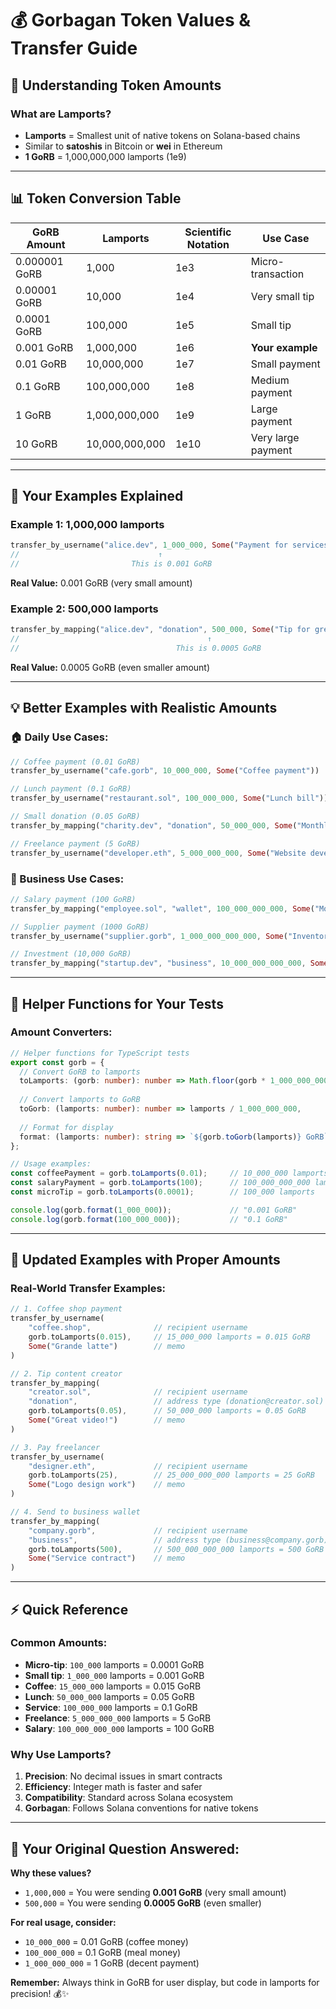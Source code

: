 # 💰 Gorbagan Token Values & Transfer Guide

## 🔢 Understanding Token Amounts

### **What are Lamports?**
- **Lamports** = Smallest unit of native tokens on Solana-based chains
- Similar to **satoshis** in Bitcoin or **wei** in Ethereum
- **1 GoRB** = 1,000,000,000 lamports (1e9)

---

## 📊 **Token Conversion Table**

| **GoRB Amount** | **Lamports** | **Scientific Notation** | **Use Case** |
|-----------------|--------------|------------------------|--------------|
| 0.000001 GoRB | 1,000 | 1e3 | Micro-transaction |
| 0.00001 GoRB | 10,000 | 1e4 | Very small tip |
| 0.0001 GoRB | 100,000 | 1e5 | Small tip |
| 0.001 GoRB | 1,000,000 | 1e6 | **Your example** |
| 0.01 GoRB | 10,000,000 | 1e7 | Small payment |
| 0.1 GoRB | 100,000,000 | 1e8 | Medium payment |
| 1 GoRB | 1,000,000,000 | 1e9 | Large payment |
| 10 GoRB | 10,000,000,000 | 1e10 | Very large payment |

---

## 🎯 **Your Examples Explained**

### **Example 1: 1,000,000 lamports**
```rust
transfer_by_username("alice.dev", 1_000_000, Some("Payment for services"))
//                               ↑ 
//                         This is 0.001 GoRB
```

**Real Value:** 0.001 GoRB (very small amount)

### **Example 2: 500,000 lamports**
```rust
transfer_by_mapping("alice.dev", "donation", 500_000, Some("Tip for great work"))
//                                          ↑
//                                   This is 0.0005 GoRB
```

**Real Value:** 0.0005 GoRB (even smaller amount)

---

## 💡 **Better Examples with Realistic Amounts**

### **🏠 Daily Use Cases:**

```rust
// Coffee payment (0.01 GoRB)
transfer_by_username("cafe.gorb", 10_000_000, Some("Coffee payment"))

// Lunch payment (0.1 GoRB)  
transfer_by_username("restaurant.sol", 100_000_000, Some("Lunch bill"))

// Small donation (0.05 GoRB)
transfer_by_mapping("charity.dev", "donation", 50_000_000, Some("Monthly donation"))

// Freelance payment (5 GoRB)
transfer_by_username("developer.eth", 5_000_000_000, Some("Website development"))
```

### **💼 Business Use Cases:**

```rust
// Salary payment (100 GoRB)
transfer_by_mapping("employee.sol", "wallet", 100_000_000_000, Some("Monthly salary"))

// Supplier payment (1000 GoRB)
transfer_by_username("supplier.gorb", 1_000_000_000_000, Some("Inventory purchase"))

// Investment (10,000 GoRB)
transfer_by_mapping("startup.dev", "business", 10_000_000_000_000, Some("Series A investment"))
```

---

## 🔧 **Helper Functions for Your Tests**

### **Amount Converters:**

```typescript
// Helper functions for TypeScript tests
export const gorb = {
  // Convert GoRB to lamports
  toLamports: (gorb: number): number => Math.floor(gorb * 1_000_000_000),
  
  // Convert lamports to GoRB
  toGorb: (lamports: number): number => lamports / 1_000_000_000,
  
  // Format for display
  format: (lamports: number): string => `${gorb.toGorb(lamports)} GoRB`,
};

// Usage examples:
const coffeePayment = gorb.toLamports(0.01);     // 10_000_000 lamports
const salaryPayment = gorb.toLamports(100);      // 100_000_000_000 lamports
const microTip = gorb.toLamports(0.0001);        // 100_000 lamports

console.log(gorb.format(1_000_000));             // "0.001 GoRB"
console.log(gorb.format(100_000_000));           // "0.1 GoRB"
```

---

## 🎪 **Updated Examples with Proper Amounts**

### **Real-World Transfer Examples:**

```rust
// 1. Coffee shop payment
transfer_by_username(
    "coffee.shop",              // recipient username
    gorb.toLamports(0.015),     // 15_000_000 lamports = 0.015 GoRB
    Some("Grande latte")        // memo
)

// 2. Tip content creator
transfer_by_mapping(
    "creator.sol",              // recipient username
    "donation",                 // address type (donation@creator.sol)
    gorb.toLamports(0.05),      // 50_000_000 lamports = 0.05 GoRB
    Some("Great video!")        // memo
)

// 3. Pay freelancer
transfer_by_username(
    "designer.eth",             // recipient username
    gorb.toLamports(25),        // 25_000_000_000 lamports = 25 GoRB
    Some("Logo design work")    // memo
)

// 4. Send to business wallet
transfer_by_mapping(
    "company.gorb",             // recipient username
    "business",                 // address type (business@company.gorb)
    gorb.toLamports(500),       // 500_000_000_000 lamports = 500 GoRB
    Some("Service contract")    // memo
)
```

---

## ⚡ **Quick Reference**

### **Common Amounts:**
- **Micro-tip**: `100_000` lamports = 0.0001 GoRB
- **Small tip**: `1_000_000` lamports = 0.001 GoRB
- **Coffee**: `15_000_000` lamports = 0.015 GoRB
- **Lunch**: `50_000_000` lamports = 0.05 GoRB
- **Service**: `100_000_000` lamports = 0.1 GoRB
- **Freelance**: `5_000_000_000` lamports = 5 GoRB
- **Salary**: `100_000_000_000` lamports = 100 GoRB

### **Why Use Lamports?**
1. **Precision**: No decimal issues in smart contracts
2. **Efficiency**: Integer math is faster and safer
3. **Compatibility**: Standard across Solana ecosystem
4. **Gorbagan**: Follows Solana conventions for native tokens

---

## 🎯 **Your Original Question Answered:**

**Why these values?**
- `1,000,000` = You were sending **0.001 GoRB** (very small amount)
- `500,000` = You were sending **0.0005 GoRB** (even smaller)

**For real usage, consider:**
- `10_000_000` = 0.01 GoRB (coffee money)
- `100_000_000` = 0.1 GoRB (meal money)  
- `1_000_000_000` = 1 GoRB (decent payment)

**Remember:** Always think in GoRB for user display, but code in lamports for precision! 💰✨ 